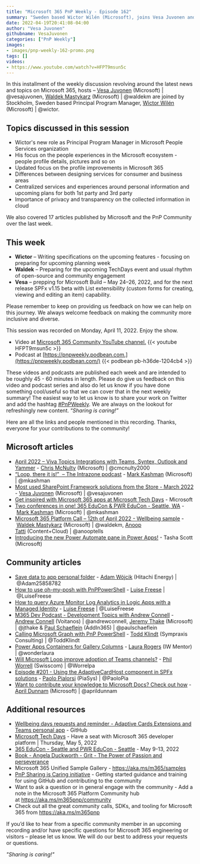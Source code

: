 ```yaml
---
title: "Microsoft 365 PnP Weekly - Episode 162"
summary: "Sweden based Wictor Wilén (Microsoft), joins Vesa Juvonen and Waldek Mastykarz to discuss the future direction of user profile and people services in Microsoft 365. He recently moved to a new team as Principal Program Manager to fucus on these areas."
date: 2022-04-19T20:41:08-04:00
author: "Vesa Juvonen"
githubname: VesaJuvonen
categories: ["PnP Weekly"]
images:
- images/pnp-weekly-162-promo.png
tags: []
videos:
- https://www.youtube.com/watch?v=HFPT9msun5c
---
```



In this installment of the weekly discussion revolving around the latest news and topics on Microsoft 365, hosts – [Vesa Juvonen](https://twitter.com/vesajuvonen) (Microsoft) | @vesajuvonen, [Waldek Mastykarz](https://twitter.com/waldekm) (Microsoft) | @waldekm are joined by Stockholm, Sweden based Principal Program Manager, [Wictor Wilén](https://twitter.com/wictor) (Microsoft) | @wictor.

## Topics discussed in this session

- Wictor's new role as Principal Program Manager in Microsoft People Services organization
- His focus on the people experiences in the Microsoft ecosystem - people profile details, pictures and so on
- Updated focus on the profile improvements in Microsoft 365
- Differences between designing services for consumer and business areas
- Centralized services and experiences around personal information and upcoming plans for both 1st party and 3rd party 
- Importance of privacy and transparency on the collected information in cloud

We also covered 17 articles published by Microsoft and the PnP Community over the last week.

## This week

- **Wictor** – Writing specifications on the upcoming features - focusing on preparing for upcoming planning week
- **Waldek** – Preparing for the upcoming TechDays event and usual rhythm of open-source and community engagement
- **Vesa** – prepping for Microsoft Build – May 24–26, 2022, and for the next release SPFx v1.15 beta with List extensibility (custom forms for creating, viewing and editing an item) capability.

Please remember to keep on providing us feedback on how we can help on this journey. We always welcome feedback on making the community more inclusive and diverse.

This session was recorded on Monday, April 11, 2022.   Enjoy the show.

- Video at [Microsoft 365 Community YouTube channel.](https://aka.ms/m365pnp-videos)
    {{< youtube HFPT9msun5c >}}
- Podcast at [https://pnpweekly.podbean.com.](https://pnpweekly.podbean.com/)
    {{< podbean pb-h36de-1204cb4 >}}

These videos and podcasts are published each week and are intended to be roughly 45 - 60 minutes in length.  Please do give us feedback on this video and podcast series and also do let us know if you have done something cool/useful so that we can cover that in the next weekly summary! The easiest way to let us know is to share your work on Twitter and add the hashtag [#PnPWeekly](https://twitter.com/search?q=%23pnpweekly). We are always on the lookout for refreshingly new content. “_Sharing is caring!”_

Here are all the links and people mentioned in this recording. Thanks, everyone for your contributions to the community!

## Microsoft articles

- [April 2022 – Viva Topics Integrations with Teams, Syntex, Outlook and Yammer](https://techcommunity.microsoft.com/t5/microsoft-viva-blog/april-2022-viva-topics-integrations-with-teams-syntex-outlook/ba-p/3285296) - [Chris McNulty](https://twitter.com/cmcnulty2000) (Microsoft) | @cmcnulty2000
- [“Loop, there it is!” ‌‌ – The Intrazone podcast](https://techcommunity.microsoft.com/t5/microsoft-sharepoint-blog/loop-there-it-is-the-intrazone-podcast/ba-p/3283682) - [Mark Kashman](https://twitter.com/mkashman) (Microsoft) | @mkashman
- [Most used SharePoint Framework solutions from the Store - March 2022](https://techcommunity.microsoft.com/t5/microsoft-sharepoint-blog/most-used-sharepoint-framework-solutions-from-the-store-march/ba-p/3284972) - [Vesa Juvonen](https://twitter.com/vesajuvonen) (Microsoft) | @vesajuvonen
- [Get inspired with Microsoft 365 apps at Microsoft Tech Days](https://devblogs.microsoft.com/microsoft365dev/get-inspired-with-microsoft-365-apps-at-microsoft-tech-days/) - Microsoft
- [Two conferences in one! 365 EduCon & PWR EduCon - Seattle, WA](https://techcommunity.microsoft.com/t5/microsoft-sharepoint-blog/two-conferences-in-one-365-educon-amp-pwr-educon-seattle-wa/ba-p/3285243) - [Mark Kashman](https://twitter.com/mkashman) (Microsoft) | @mkashman
- [Microsoft 365 Platform Call – 12th of April 2022 - Wellbeing sample](https://techcommunity.microsoft.com/t5/microsoft-365-pnp-blog/microsoft-365-platform-call-12th-of-april-2022/ba-p/3283301) - [Waldek Mastykarz](https://twitter.com/waldekm) (Microsoft) | @waldekm, [Anoop Tatti](https://twitter.com/anooptells) (Content+Cloud) | @anooptells
- [Introducing the new Power Automate pane in Power Apps!](https://powerapps.microsoft.com/blog/introducing-the-new-power-automate-pane-in-power-apps/) - Tasha Scott (Microsoft)

## Community articles

- [Save data to app personal folder](https://techcommunity.microsoft.com/t5/microsoft-365-pnp-blog/save-data-to-app-personal-folder/ba-p/3287221) - [Adam Wójcik](https://twitter.com/Adam25858782) (Hitachi Energy) | @Adam25858782
- [How to use oh-my-posh with PnPPowerShell](https://techcommunity.microsoft.com/t5/microsoft-365-pnp-blog/how-to-use-oh-my-posh-with-pnppowershell/ba-p/3285999) - [Luise Freese](https://twitter.com/LuiseFreese) | @LuiseFreese
- [How to query Azure Monitor Log Analytics in Logic Apps with a Managed Identity](https://techcommunity.microsoft.com/t5/microsoft-365-pnp-blog/how-to-query-azure-monitor-log-analytics-in-logic-apps-with-a/ba-p/3285498) - [Luise Freese](https://twitter.com/LuiseFreese) | @LuiseFreese
- [M365 Dev Podcast - Development Topics with Andrew Connell](https://techcommunity.microsoft.com/t5/microsoft-365-pnp-blog/m365-dev-podcast-development-topics-with-andrew-connell/ba-p/3283113) - [Andrew Connell](https://twitter.com/andrewconnell) (Voitanos) | @andrewconnell, [Jeremy Thake](https://twitter.com/jthake) (Microsoft) | @jthake & [Paul Schaeflein](https://twitter.com/paulschaeflein) (AddIn365) | @paulschaeflein
- [Calling Microsoft Graph with PnP PowerShell](https://www.toddklindt.com/blog/Lists/Posts/Post.aspx?List=56f96349-3bb6-4087-94f4-7f95ff4ca81f&ID=892&Web=48e6fdd1-17db-4543-b2f9-6fc7185484fc) - [Todd Klindt](https://twitter.com/ToddKlindt) (Sympraxis Consulting) | @ToddKlindt
- [Power Apps Containers for Gallery Columns](https://wonderlaura.com/2022/04/12/power-apps-containers-for-gallery-columns/) - [Laura Rogers](https://twitter.com/WonderLaura) (IW Mentor) | @wonderlaura
- [Will Microsoft Loop improve adoption of Teams channels?](https://medium.com/re-office-365/will-microsoft-loop-improve-adoption-of-teams-channels-d6b6dd6a4367) - [Phil Worrell](https://twitter.com/Worrelpa) (Swisscom) | @Worrelpa
- [Episode #201 - Using the AdaptiveCardHost component in SPFx solutions](https://www.youtube.com/watch?v=slU-mQEWnRE) - [Paolo Pialorsi](https://twitter.com/PaoloPia) (PiaSys) | @PaoloPia
- [Want to contribute your knowledge to Microsoft Docs? Check out how](https://www.youtube.com/shorts/pgC48cJJGfs) - [April Dunnam](https://twitter.com/aprildunnam) (Microsoft) | @aprildunnam


## Additional resources

- [Wellbeing days requests and reminder - Adaptive Cards Extensions and Teams personal app](https://github.com/pnp/spfx-reference-scenarios/tree/main/samples/ace-wellbeing) - GitHub
- [Microsoft Tech Days](https://aka.ms/techdays/m365) - Have a seat with Microsoft 365 developer platform | Thursday, May 5, 2022
- [365 EduCon - Seattle and PWR EduCon - Seattle](https://techcommunity.microsoft.com/t5/microsoft-sharepoint-blog/two-conferences-in-one-365-educon-amp-pwr-educon-seattle-wa/ba-p/3285243) - May 9-13, 2022
- [Book - Angela Duckworth - Grit - The Power of Passion and perseverance](https://angeladuckworth.com/grit-book/)
- Microsoft 365 Unified Sample Gallery - https://aka.ms/m365/samples
- [PnP Sharing is Caring initiative](https://aka.ms/sharing-is-caring) - Getting started guidance and training for using GitHub and contributing to the community
- Want to ask a question or in general engage with the community - Add a note in the Microsoft 365 Platform Community hub at https://aka.ms/m365pnp/community
- Check out all the great community calls, SDKs, and tooling for Microsoft 365 from https://aka.ms/m365pnp

If you’d like to hear from a specific community member in an upcoming recording and/or have specific questions for Microsoft 365 engineering or visitors – please let us know. We will do our best to address your requests or questions.

_"Sharing is caring!"_
